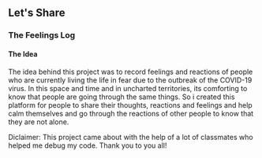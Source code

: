 ## Let's Share 
### The Feelings Log

#### The Idea 

The idea behind this project was to record feelings and reactions of people who are currently living the life in fear due to the outbreak of the COVID-19 virus. In this space and time and in uncharted territories, its comforting to know that people are going through the same things. So i created this platform for people to share their thoughts, reactions and feelings and help calm themselves and go through the reactions of other people to know that they are not alone. 

Diclaimer: This project came about with the help of a lot of classmates who helped me debug my code. Thank you to you all!
